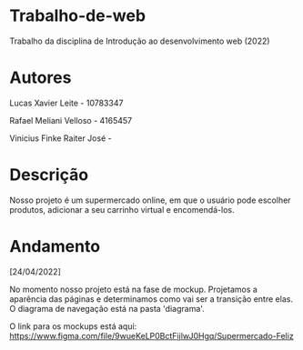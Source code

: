# Trabalho-de-web
Trabalho da disciplina de Introdução ao desenvolvimento web (2022)

# Autores
Lucas Xavier Leite - 10783347

Rafael Meliani Velloso - 4165457

Vinicius Finke Raiter José - 

# Descrição
Nosso projeto é um supermercado online, em que o usuário pode escolher produtos, adicionar a seu carrinho virtual e encomendá-los.

# Andamento
[24/04/2022]

No momento nosso projeto está na fase de mockup. Projetamos a aparência das páginas e determinamos como vai ser a transição entre elas. O diagrama de navegação está na pasta 'diagrama'.

O link para os mockups está aqui: https://www.figma.com/file/9wueKeLP0BctFijlwJ0Hgq/Supermercado-Feliz
